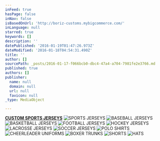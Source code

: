 ```yaml
---
inFeed: true
hasPage: false
inNav: false
isBasedOnUrl: 'http://boriz-customs.mybigcommerce.com/'
inLanguage: null
starred: true
keywords: []
description: ''
datePublished: '2016-01-19T01:47:26.973Z'
dateModified: '2016-01-18T04:54:31.490Z'
title: ''
author: []
sourcePath: _posts/2016-01-17-f066bcb0-dbc4-47a4-a704-7981fe2e3766.md
published: true
authors: []
publisher:
  name: null
  domain: null
  url: null
  favicon: null
_type: MediaObject

---
```

**[CUSTOM SPORTS JERSEYS][0]**
![SPORTS JERSEYS](https://s3-us-west-2.amazonaws.com/the-grid-img/p/2a2c3a1bde14477f6f19d133e1873648da4e47da.jpg)
![BASEBALL JERSEYS](https://s3-us-west-2.amazonaws.com/the-grid-img/p/4d7137f467d7a1e9292e29b16f545b9caced3e1b.jpg)
![BASKETBALL JERSEYS](https://s3-us-west-2.amazonaws.com/the-grid-img/p/749d1f4a8d687182bf3373450fdf2ca3a7d81388.jpg)
![FOOTBALL JERSEYS](https://s3-us-west-2.amazonaws.com/the-grid-img/p/73c06faa366b42b656a3b11aaffa77151a76c77f.jpg)
![HOCKEY JERSEYS](https://s3-us-west-2.amazonaws.com/the-grid-img/p/467cd76911274105c390a5c8d7519edca2d1d72f.jpg)
![LACROSSE JERSEYS](https://s3-us-west-2.amazonaws.com/the-grid-img/p/007b866b704546daa1440ad0450d0dd65145df2d.jpg)
![SOCCER JERSEYS](https://s3-us-west-2.amazonaws.com/the-grid-img/p/ee2c663d63c37d8416b88b25b2b95279c4156b4a.jpg)
![POLO SHIRTS](https://s3-us-west-2.amazonaws.com/the-grid-img/p/385578e48c406246a97547ec00103b87b6e1f103.jpg)
![CHEERLEADER UNIFORMS](https://s3-us-west-2.amazonaws.com/the-grid-img/p/bc41f29004546bab37af613b5e9ac4a7f1db8306.jpg)
![BOXER TRUNKS](https://s3-us-west-2.amazonaws.com/the-grid-img/p/530a17d5ec9b10c785fb685e742cdc1c6f3042ea.jpg)
![SHORTS](https://s3-us-west-2.amazonaws.com/the-grid-img/p/d26f1d10450d7663feea611ae785429ac127124e.jpg)
![HATS](https://s3-us-west-2.amazonaws.com/the-grid-img/p/d080f7cfa64b26ece86c21c4b6e7f29fa18cde9f.jpg)

[0]: http://boriz-customs.mybigcommerce.com/